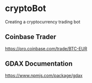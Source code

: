 # cryptoBot
Creating a cryptocurrency trading bot


## Coinbase Trader
https://pro.coinbase.com/trade/BTC-EUR

## GDAX Documentation
https://www.npmjs.com/package/gdax
